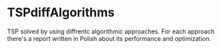 # TSPdiffAlgorithms
TSP solved by using diffrentc algorithmic approaches. For each approach there's a report written in Polish about its performance and optimization.
